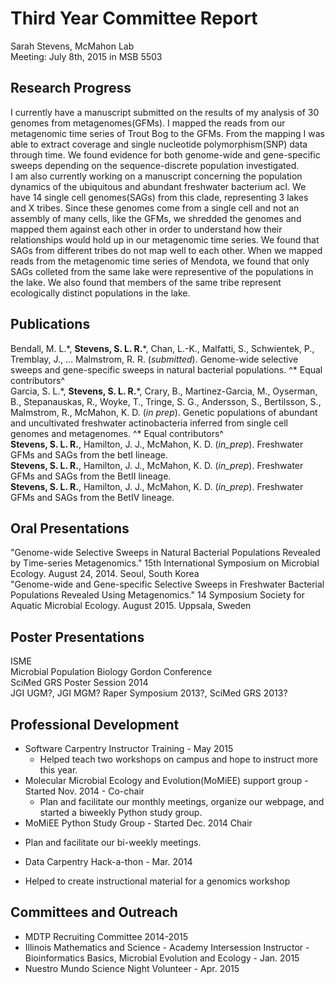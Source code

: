 # Third Year Committee Report
Sarah Stevens, McMahon Lab  
Meeting: July 8th, 2015 in MSB 5503

## Research Progress
I currently have a manuscript submitted <!--- add link, reference --> on the results of my analysis of 30 genomes from metagenomes(GFMs).
I mapped the reads from our metagenomic time series of Trout Bog to the GFMs.  From the mapping I was able to extract coverage and single nucleotide polymorphism(SNP) data through time.
We found evidence for both genome-wide and gene-specific sweeps depending on the sequence-discrete population investigated. <!--- more detail? -->  
I am also currently working on a manuscript concerning the population dynamics of the ubiquitous and abundant freshwater bacterium acI.  We have 14 single cell genomes(SAGs) from this clade, representing 3 lakes and X tribes.  Since these genomes come from a single cell and not an assembly of many cells, like the GFMs, we shredded the genomes and mapped them against each other in order to understand how their relationships would hold up in our metagenomic time series.  We found that SAGs from different tribes do not map well to each other.  When we mapped reads from the metagenomic time series of Mendota, we found that only SAGs colleted from the same lake were representive of the populations in the lake.  We also found that members of the same tribe represent ecologically distinct populations in the lake.  <!--- Something about the gene patterns through time and coverage differences -->  
<!--- Section on the LD12's and population expansion etc. -->

## Publications
Bendall, M. L.\*, **Stevens, S. L. R.**\*, Chan, L.-K., Malfatti, S., Schwientek, P., Tremblay, J., … Malmstrom, R. R. (_submitted_). Genome-wide selective sweeps and gene-specific sweeps in natural bacterial populations. ^\* Equal contributors^  
Garcia, S. L.\*, **Stevens, S. L. R.**\*, Crary, B., Martinez-Garcia, M., Oyserman, B., Stepanauskas, R., Woyke, T., Tringe, S. G., Andersson, S., Bertilsson, S., Malmstrom, R.,  McMahon, K. D. (_in prep_). Genetic populations of abundant and uncultivated freshwater actinobacteria inferred from single cell genomes and metagenomes. ^\* Equal contributors^  
**Stevens, S. L. R.**, Hamilton, J. J., McMahon, K. D. (_in_prep_). Freshwater GFMs and SAGs from the betI lineage.  
**Stevens, S. L. R.**, Hamilton, J. J., McMahon, K. D. (_in_prep_). Freshwater GFMs and SAGs from the BetII lineage.  
**Stevens, S. L. R.**, Hamilton, J. J., McMahon, K. D. (_in_prep_). Freshwater GFMs and SAGs from the BetIV lineage.  

## Oral Presentations
"Genome-wide Selective Sweeps in Natural Bacterial Populations Revealed by Time-series Metagenomics." 15th International Symposium on Microbial Ecology. August 24, 2014. Seoul, South Korea  
"Genome-wide and Gene-specific Selective Sweeps in Freshwater Bacterial Populations Revealed Using Metagenomics." 14 Symposium Society for Aquatic Microbial Ecology. August 2015. Uppsala, Sweden

## Poster Presentations
ISME  
Microbial Population Biology Gordon Conference  
SciMed GRS Poster Session 2014  
JGI UGM?, JGI MGM? Raper Symposium 2013?, SciMed GRS 2013?  

## Professional Development
+ Software Carpentry Instructor Training - May 2015
  - Helped teach two workshops on campus and hope to instruct more this year.
+ Molecular Microbial Ecology and Evolution(MoMiEE) support group - Started Nov. 2014 - Co-chair
  - Plan and facilitate our monthly meetings, organize our webpage, and started a biweekly Python study group.
+ MoMiEE Python Study Group - Started Dec. 2014 Chair
 - Plan and facilitate our bi-weekly meetings.  
+ Data Carpentry Hack-a-thon - Mar. 2014
 - Helped to create instructional material for a genomics workshop  

## Committees and Outreach
+ MDTP Recruiting Committee 2014-2015
+ Illinois Mathematics and Science - Academy Intersession Instructor - Bioinformatics Basics, Microbial Evolution and Ecology - Jan. 2015
+ Nuestro Mundo Science Night Volunteer - Apr. 2015
